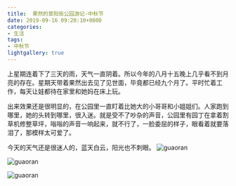 ```yaml
---
title:  果然的景阳街公园游记-中秋节
date: 2019-09-16 09:20:10+0800
categories:
- 生活
tags:
- 中秋节
lightgallery: true
---
```



上星期连着下了三天的雨，天气一直阴着。所以今年的八月十五晚上几乎看不到月亮的存在。星期天带着果然出去见了见世面，毕竟都已经九个月了。平时忙着工作，每天让娃都待在家里和她妈在床上玩。

出来效果还是很明显的，在公园里一直盯着比她大的小哥哥和小姐姐们。人家跑到哪里，她的头转到哪里，很入迷。就是受不了吵杂的声音，公园里有园丁在拿着割草机修整草坪，嗡嗡的声音一响起来，就不行了，一脸委屈的样子，眼看着就要落泪了，那模样太可爱了。

今天的天气还是很迷人的，蓝天白云，阳光也不刺眼。
![guaoran](https://img.010316.xyz/usr/uploads/2019/09/IMG_20190915_154025.jpg)

![guaoran](https://img.010316.xyz/usr/uploads/2019/09/IMG_20190915_163112.jpg)

![guaoran](https://img.010316.xyz/usr/uploads/2019/09/IMG_20190915_230700.jpg)

